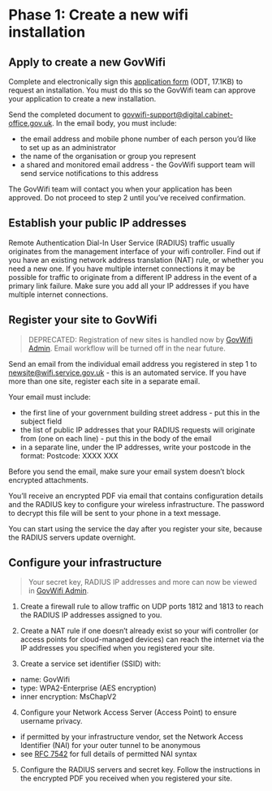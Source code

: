 # Phase 1: Create a new wifi installation

## Apply to create a new GovWifi

Complete and electronically sign this [application form](https://www.gov.uk/government/uploads/system/uploads/attachment_data/file/675990/GovWifi_-_create_a_new_installation.odt) (ODT, 17.1KB) to request an installation. You must do this so the GovWifi team can approve your application to create a new installation.

Send the completed document to [govwifi-support@digital.cabinet-office.gov.uk](govwifi-support@digital.cabinet-office.gov.uk). In the email body, you must include:

- the email address and mobile phone number of each person you’d like to set up as an administrator
- the name of the organisation or group you represent
- a shared and monitored email address - the GovWifi support team will send service notifications to this address

The GovWifi team will contact you when your application has been approved. Do not proceed to step 2 until you’ve received confirmation.

## Establish your public IP addresses

Remote Authentication Dial-In User Service (RADIUS) traffic usually originates from the management interface of your wifi controller. Find out if you have an existing network address translation (NAT) rule, or whether you need a new one. If you have multiple internet connections it may be possible for traffic to originate from a different IP address in the event of a primary link failure. Make sure you add all your IP addresses if you have multiple internet connections.

## Register your site to GovWifi

> DEPRECATED: Registration of new sites is handled now by [GovWifi Admin](https://admin-platform.wifi.service.gov.uk/). Email workflow will be turned off in the near future.

Send an email from the individual email address you registered in step 1 to newsite@wifi.service.gov.uk - this is an automated service. If you have more than one site, register each site in a separate email.

Your email must include:

- the first line of your government building street address - put this in the subject field
- the list of public IP addresses that your RADIUS requests will originate from (one on each line) - put this in the body of the email
- in a separate line, under the IP addresses, write your postcode in the format: Postcode: XXXX XXX

Before you send the email, make sure your email system doesn’t block encrypted attachments.

You’ll receive an encrypted PDF via email that contains configuration details and the RADIUS key to configure your wireless infrastructure. The password to decrypt this file will be sent to your phone in a text message.

You can start using the service the day after you register your site, because the RADIUS servers update overnight.

## Configure your infrastructure

> Your secret key, RADIUS IP addresses and more can now be viewed in [GovWifi Admin](https://admin-platform.wifi.service.gov.uk/).

1. Create a firewall rule to allow traffic on UDP ports 1812 and 1813 to reach the RADIUS IP addresses assigned to you.

2. Create a NAT rule if one doesn’t already exist so your wifi controller (or access points for cloud-managed devices) can reach the internet via the IP addresses you specified when you registered your site.

3. Create a service set identifier (SSID) with:
- name: GovWifi
- type: WPA2-Enterprise (AES encryption)
- inner encryption: MsChapV2

4. Configure your Network Access Server (Access Point) to ensure username privacy.
- if permitted by your infrastructure vendor, set the Network Access Identifier (NAI) for your outer tunnel to be anonymous
- see [RFC 7542](https://tools.ietf.org/html/rfc7542) for full details of permitted NAI syntax

5. Configure the RADIUS servers and secret key. Follow the instructions in the encrypted PDF you received when you registered your site.
